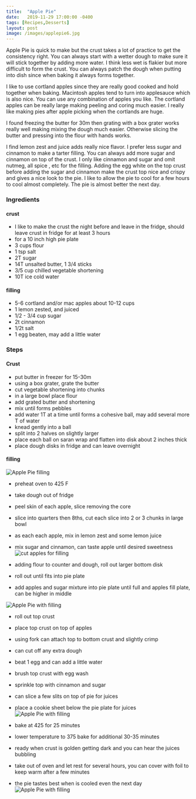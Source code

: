 ```yaml
---
title:  "Apple Pie"
date:   2019-11-29 17:00:00 -0400
tags: [Recipes,Desserts]
layout: post
image: /images/applepie6.jpg
---
```

Apple Pie is quick to make but the crust takes a lot of practice to get the consistency right.  You can always start with a wetter dough to make sure it will stick together by adding more water.  I think less wet is flakier but more difficult to form the crust.  You can always patch the dough when putting into dish since when baking it always forms together.  

I like to use cortland apples since they are really good cooked and hold together when baking.  Macintosh apples tend to turn into applesauce which is also nice.  You can use any combination of apples you like.  The cortland apples can be really large making peeling and coring much easier.  I really like making pies after apple picking when the cortlands are huge.

I found freezing the butter for 30m then grating with a box grater works really well making mixing the dough much easier.  Otherwise slicing the butter and pressing into the flour with hands works.  

I find lemon zest and juice adds really nice flavor.  I prefer less sugar and cinnamon to make a tarter filling.  You can always add more sugar and cinnamon on top of the crust.  I only like cinnamon and sugar and omit nutmeg, all spice , etc for the filling.  Adding the egg white on the top crust before adding the sugar and cinnamon make the crust top nice and crispy and gives a nice look to the pie.  I like to allow the pie to cool for a few hours to cool almost completely.  The pie is almost better the next day.

### Ingredients
#### crust
- I like to make the crust the night before and leave in the fridge, should leave crust in fridge for at least 3 hours
- for a 10 inch high pie plate
- 3 cups flour
- 1 tsp salt
- 2T sugar
- 14T unsalted butter, 1 3/4 sticks
- 3/5 cup chilled vegetable shortening
- 10T ice cold water

#### filling
- 5-6 cortland and/or mac apples about 10-12 cups
- 1 lemon zested, and juiced
- 1/2 - 3/4 cup sugar
- 2t cinnamon
- 1/2t salt
- 1 egg beaten, may add a little water

### Steps
#### Crust
- put butter in freezer for 15-30m
- using a box grater, grate the butter
- cut vegetable shortening into chunks
- in a large bowl place flour
- add grated butter and shortening
- mix until forms pebbles
- add water 1T at a time until forms a cohesive ball, may add several more T of water
- knead gently into a ball
- split into 2 halves on slightly larger
-  place each ball on saran wrap and flatten into disk about 2 inches thick
- place dough disks in fridge and can leave overnight

#### filling
![Apple Pie filling](/images/applepie2.jpg)

- preheat oven to 425 F
- take dough out of fridge
- peel skin of each apple,  slice removing the core
- slice into quarters then 8ths, cut each slice into 2 or 3 chunks in large bowl
- as each each apple, mix in lemon zest and some lemon juice
- mix sugar and cinnamon,  can taste apple until desired sweetness
![cut apples for filling](/images/applepie1.jpg)

- adding flour to counter and dough, roll out larger bottom disk
- roll out until fits into pie plate
- add apples and sugar mixture into pie plate until full and apples fill plate, can be higher in middle

![Apple Pie with filling](/images/applepie3.jpg)

- roll out top crust
- place top crust on top of apples
- using fork can attach top to bottom crust and slightly crimp
- can cut off any extra dough
- beat 1 egg and can add a little water
- brush top crust with egg wash
- sprinkle top with cinnamon and sugar
- can slice a few slits on top of pie for juices
- place a cookie sheet below the pie plate for juices
![Apple Pie with filling](/images/applepie4.jpg)

- bake at 425 for 25 minutes
- lower temperature to 375 bake for additional 30-35 minutes
- ready when crust is golden getting dark and you can hear the juices
bubbling
- take out of oven and let rest for several hours,  you can cover with foil to keep warm after a few minutes
- the pie tastes best when is cooled even the next day
![Apple Pie with filling](/images/applepie5.jpg)
